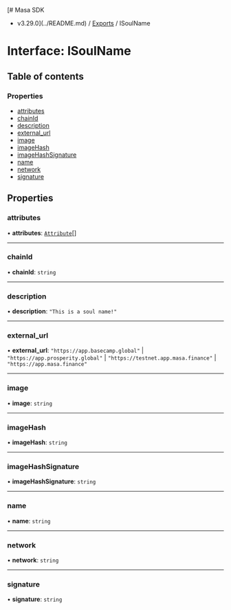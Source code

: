 [# Masa SDK
 - v3.29.0](../README.md) / [Exports](../modules.md) / ISoulName

# Interface: ISoulName

## Table of contents

### Properties

- [attributes](ISoulName.md#attributes)
- [chainId](ISoulName.md#chainid)
- [description](ISoulName.md#description)
- [external\_url](ISoulName.md#external_url)
- [image](ISoulName.md#image)
- [imageHash](ISoulName.md#imagehash)
- [imageHashSignature](ISoulName.md#imagehashsignature)
- [name](ISoulName.md#name)
- [network](ISoulName.md#network)
- [signature](ISoulName.md#signature)

## Properties

### attributes

• **attributes**: [`Attribute`](Attribute.md)[]

___

### chainId

• **chainId**: `string`

___

### description

• **description**: ``"This is a soul name!"``

___

### external\_url

• **external\_url**: ``"https://app.basecamp.global"`` \| ``"https://app.prosperity.global"`` \| ``"https://testnet.app.masa.finance"`` \| ``"https://app.masa.finance"``

___

### image

• **image**: `string`

___

### imageHash

• **imageHash**: `string`

___

### imageHashSignature

• **imageHashSignature**: `string`

___

### name

• **name**: `string`

___

### network

• **network**: `string`

___

### signature

• **signature**: `string`
